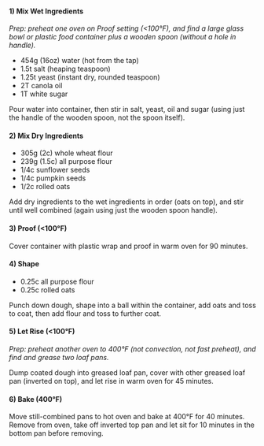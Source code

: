 #### 1) Mix Wet Ingredients

*Prep: preheat one oven on Proof setting (<100°F), and find a large glass bowl or plastic food container plus a wooden spoon (without a hole in handle).*

- 454g (16oz) water (hot from the tap)
- 1.5t salt (heaping teaspoon)
- 1.25t yeast (instant dry, rounded teaspoon)
- 2T canola oil
- 1T white sugar

Pour water into container, then stir in salt, yeast, oil and sugar (using just the handle of the wooden spoon, not the spoon itself).

#### 2) Mix Dry Ingredients

- 305g (2c) whole wheat flour
- 239g (1.5c) all purpose flour
- 1/4c sunflower seeds
- 1/4c pumpkin seeds
- 1/2c rolled oats

Add dry ingredients to the wet ingredients in order (oats on top), and stir until well combined (again using just the wooden spoon handle).

#### 3) Proof (<100°F)

Cover container with plastic wrap and proof in warm oven for 90 minutes.

#### 4) Shape

- 0.25c all purpose flour
- 0.25c rolled oats

Punch down dough, shape into a ball within the container, add oats and toss to coat, then add flour and toss to further coat.

#### 5) Let Rise (<100°F)

*Prep: preheat another oven to 400°F (not convection, not fast preheat), and find and grease two loaf pans.*

Dump coated dough into greased loaf pan, cover with other greased loaf pan (inverted on top), and let rise in warm oven for 45 minutes.

#### 6) Bake (400°F)

Move still-combined pans to hot oven and bake at 400°F for 40 minutes. Remove from oven, take off inverted top pan and let sit for 10 minutes in the bottom pan before removing.
